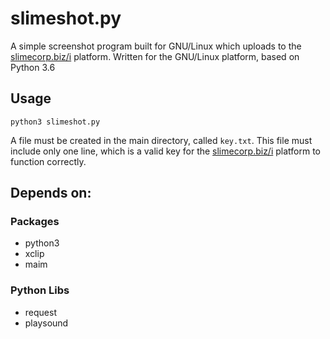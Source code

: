 # slimeshot.py

A simple screenshot program built for GNU/Linux which uploads to the [slimecorp.biz/i](http://slimecorp.biz/i) platform.
Written for the GNU/Linux platform, based on Python 3.6


## Usage
`python3 slimeshot.py`

A file must be created in the main directory, called `key.txt`.
This file must include only one line, which is a valid key
for the [slimecorp.biz/i](http://slimecorp.biz/i) platform to function correctly.


## Depends on:

### Packages
-   python3
-   xclip
-   maim

### Python Libs
-   request
-   playsound
